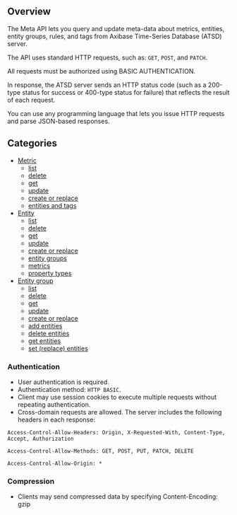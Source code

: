 ## Overview

The Meta API lets you query and update meta-data about metrics, entities, entity groups, rules, and tags from Axibase Time-Series Database (ATSD) server. 

The API uses standard HTTP requests, such as: `GET`, `POST`, and `PATCH`. 

All requests must be authorized using BASIC AUTHENTICATION. 

In response, the ATSD server sends an HTTP status code (such as a 200-type status for success or 400-type status for failure) that reflects the result of each request. 

You can use any programming language that lets you issue HTTP requests and parse JSON-based responses.

## Categories

* [Metric](metric)
    - [list](metric/list.md)
    - [delete](metric/delete.md)
    - [get](metric/get.md)
    - [update](metric/update.md)
    - [create or replace](metric/create-or-replace.md)
    - [entities and tags](metric/entities-and-tags.md)
* [Entity](entity)
    - [list](entity/list.md)
    - [delete](entity/delete.md)
    - [get](entity/get.md)
    - [update](entity/update.md)
    - [create or replace](entity/create-or-replace.md)
    - [entity groups](entity/entity-groups.md)
    - [metrics](entity/metrics.md)
    - [property types](entity/property-types.md)
* [Entity group](entity-group)
    - [list](entity-group/list.md)
    - [delete](entity-group/delete.md)
    - [get](entity-group/get.md)
    - [update](entity-group/update.md)
    - [create or replace](entity-group/create-or-replace.md)
    - [add entities](entity-group/add-entities.md)
    - [delete entities](entity-group/delete-entities.md)
    - [get entities](entity-group/get-entities.md)
    - [set (replace) entities](entity-group/set-replace-entities.md)




### Authentication

* User authentication is required.
* Authentication method: `HTTP BASIC`.
* Client may use session cookies to execute multiple requests without repeating authentication.
* Cross-domain requests are allowed. The server includes the following headers in each response:

`Access-Control-Allow-Headers: Origin, X-Requested-With, Content-Type, Accept, Authorization`

`Access-Control-Allow-Methods: GET, POST, PUT, PATCH, DELETE`
    
`Access-Control-Allow-Origin: *`

### Compression

* Clients may send compressed data by specifying Content-Encoding: gzip

